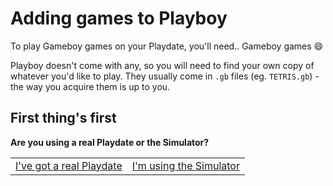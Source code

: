 # Adding games to Playboy

To play Gameboy games on your Playdate, you'll need.. Gameboy games 😄

Playboy doesn't come with any, so you will need to find your own copy of
whatever you'd like to play. They usually come in `.gb` files (eg. `TETRIS.gb`) - the way you acquire them is up to you.

## First thing's first

**Are you using a real Playdate or the Simulator?**

<table>
<tr>
<td>
<a href="./adding-roms-on-hardware.md">I've got a real Playdate</a>
</td>
<td>
<a href="./adding-roms-on-simulator.md">I'm using the Simulator</a>
</td>
</tr>
</table>
